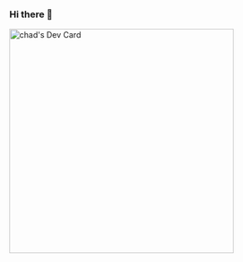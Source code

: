 ### Hi there 👋

<a href="https://app.daily.dev/bloodgroup-cplusplus"><img src="https://api.daily.dev/devcards/32186d6e05074119b502534ab765e070.png?r=93x" width="400" alt="chad's Dev Card"/></a>

<!--
**bloodgroup-cplusplus/bloodgroup-cplusplus** is a ✨ _special_ ✨ repository because its `README.md` (this file) appears on your GitHub profile.

Here are some ideas to get you started:

- 🔭 I’m currently working on ...
- 🌱 I’m currently learning ...
- 👯 I’m looking to collaborate on ...
- 🤔 I’m looking for help with ...
- 💬 Ask me about ...
- 📫 How to reach me: ...
- 😄 Pronouns: ...
- ⚡ Fun fact: ...
-->
